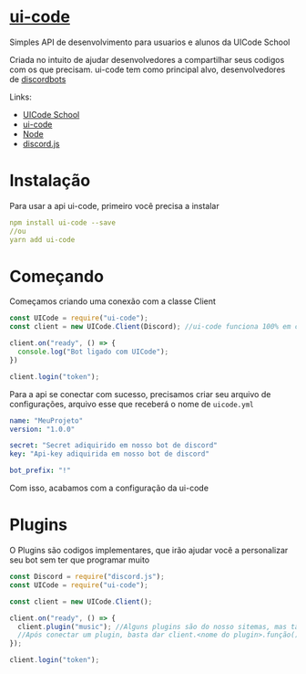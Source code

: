 # [ui-code](https://www.npmjs.com/package/ui-code)
Simples API de desenvolvimento para usuarios e alunos da UICode School

Criada no intuito de ajudar desenvolvedores a compartilhar seus codigos com os que precisam.
ui-code tem como principal alvo, desenvolvedores de [discordbots](https://discord.js.org/)

Links:
  - [UICode School](https://www.discord.gg/HPkbc8Y7xh)
  - [ui-code](https://www.npmjs.com/package/ui-code)
  - [Node](https://www.nodejs.org)
  - [discord.js](https://www.npmjs.com/package/discord.js)

# Instalação
Para usar a api ui-code, primeiro você precisa a instalar
```yml
npm install ui-code --save
//ou
yarn add ui-code
```
# Começando
Começamos criando uma conexão com a classe Client
```js
const UICode = require("ui-code");
const client = new UICode.Client(Discord); //ui-code funciona 100% em conexão ao discord.js

client.on("ready", () => {
  console.log("Bot ligado com UICode");
})

client.login("token");
```

Para a api se conectar com sucesso, precisamos criar seu arquivo de configurações, arquivo esse que receberá o nome de `uicode.yml`
```yaml
name: "MeuProjeto"
version: "1.0.0"

secret: "Secret adiquirido em nosso bot de discord"
key: "Api-key adiquirida em nosso bot de discord"

bot_prefix: "!"
```

Com isso, acabamos com a configuração da ui-code

# Plugins
O Plugins são codigos implementares, que irão ajudar você a personalizar seu bot sem ter que programar muito
```js
const Discord = require("discord.js");
const UICode = require("ui-code");

const client = new UICode.Client();

client.on("ready", () => {
  client.plugin("music"); //Alguns plugins são do nosso sitemas, mas tambem, tem os da comunidade que estão disponiveis em nosso forum
  //Após conectar um plugin, basta dar client.<nome do plugin>.função()
});

client.login("token");
```
